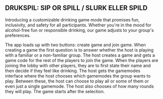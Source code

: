 ## DRUKSPIL: SIP OR SPILL / SLURK ELLER SPILD

Introducing a customizable drinking game mode that promises fun, inclusivity, and safety for all participants. Whether you're in the mood for alcohol-free fun or responsible drinking, our game adjusts to your group's preferences.

The app loads up with two buttons: create game and join game. When creating a game the first question is to answer whether the host is playing with a familiar or a non-familiar group. The host creates a game and gets a game code for the rest of the players to join the game. When the players are joining the lobby with other players, they are to first state their name and then decide if they feel like drinking. The host gets the gamemodes interface where the host chooses which gamemodes the group wants to play. Between these, the host can choose to play all or some of them or even just a single gamemode. The host also chooses of how many rounds they will play. The game starts after the selection. 
